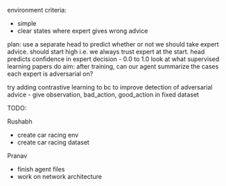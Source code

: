 environment criteria:

- simple
- clear states where expert gives wrong advice

plan:
use a separate head to predict whether or not we should take expert advice. should start high i.e. we always trust expert at the start.
head predicts confidence in expert decision - 0.0 to 1.0
look at what supervised learning papers do
aim: after training, can our agent summarize the cases each expert is adversarial on?

try adding contrastive learning to bc to improve detection of adversarial advice - give observation, bad_action, good_action in fixed dataset

TODO:

Rushabh
- create car racing env
- create car racing dataset

Pranav
- finish agent files
- work on network architecture